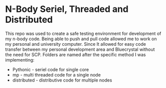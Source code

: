 # N-Body Seriel, Threaded and Distributed
This repo was used to create a safe testing environment for development of my n-body code. Being able to push and pull code allowed me to work on my personal and university computer.
Since It allowed for easy code transfer between my personal development area and Bluecrystal without the need for SCP.
Folders are named after the specific method I was implementing:
* Pythonic - seriel code for single core
* mp - multi threaded code for a single node
* distributed - distributive code for multiple nodes

